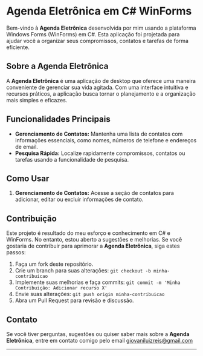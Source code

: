 # Agenda Eletrônica em C# WinForms

Bem-vindo à **Agenda Eletrônica** desenvolvida por mim usando a plataforma Windows Forms (WinForms) em C#. Esta aplicação foi projetada para ajudar você a organizar seus compromissos, contatos e tarefas de forma eficiente.

## Sobre a Agenda Eletrônica

A **Agenda Eletrônica** é uma aplicação de desktop que oferece uma maneira conveniente de gerenciar sua vida agitada. Com uma interface intuitiva e recursos práticos, a aplicação busca tornar o planejamento e a organização mais simples e eficazes.

## Funcionalidades Principais

- **Gerenciamento de Contatos:** Mantenha uma lista de contatos com informações essenciais, como nomes, números de telefone e endereços de email.
- **Pesquisa Rápida:** Localize rapidamente compromissos, contatos ou tarefas usando a funcionalidade de pesquisa.


## Como Usar

1. **Gerenciamento de Contatos:** Acesse a seção de contatos para adicionar, editar ou excluir informações de contato.

## Contribuição

Este projeto é resultado do meu esforço e conhecimento em C# e WinForms. No entanto, estou aberto a sugestões e melhorias. Se você gostaria de contribuir para aprimorar a **Agenda Eletrônica**, siga estes passos:

1. Faça um fork deste repositório.
2. Crie um branch para suas alterações: `git checkout -b minha-contribuicao`
3. Implemente suas melhorias e faça commits: `git commit -m 'Minha Contribuição: Adicionar recurso X'`
4. Envie suas alterações: `git push origin minha-contribuicao`
5. Abra um Pull Request para revisão e discussão.

## Contato

Se você tiver perguntas, sugestões ou quiser saber mais sobre a **Agenda Eletrônica**, entre em contato comigo pelo email giovaniluizreis@gmail.com

---
